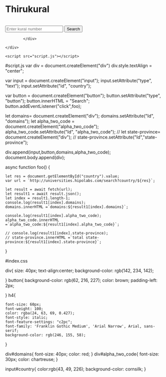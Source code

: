 <!DOCTYPE html>
<html lang="en">
<head>
    <meta charset="UTF-8">
    <meta http-equiv="X-UA-Compatible" content="IE=edge">
    <meta name="viewport" content="width=device-width, initial-scale=1.0">
    <title>திருக்குறள்</title>
    <link rel="stylesheet" href="https://maxcdn.bootstrapcdn.com/bootstrap/4.5.2/css/bootstrap.min.css">
    <link rel="stylesheet" href="style.css">
</head>
<body>
    <h1>Thirukural</h1><br>
    <div class="container">
        <input id="kural" type="number" class="d-flex w-50 mx-auto" placeholder="Enter kural number">
        <button class="btn" type="button">Search</button><br>
            <div class="container-fluid">

            </div>
    
    </div>
   
    <script src="script.js"></script>
</body>
</html>


#script.js
var div = document.createElement("div")
div.style.textAlign = "center";

var input = document.createElement("input");
input.setAttribute("type", "text");
input.setAttribute("id", "country");

var button = document.createElement("button");
button.setAttribute("type", "button");
button.innerHTML = "Search";
button.addEventListener("click",foo);

let domains= document.createElement("div");
domains.setAttribute("Id", "domains");
let alpha_two_code = document.createElement("alpha_two_code");
alpha_two_code.setAttribute("Id", "alpha_two_code");
// let state-province= document.createElement("div");
// state-province.setAttribute("Id","state-province");

div.append(input,button,domains,alpha_two_code);
document.body.append(div);

async function foo() {

    let res = document.getElementById("country").value;
    var url = `http://universities.hipolabs.com/search?country/${res}`;

    let result = await fetch(url);
    let result1 = await result.json();
    let index = result1.length-1;
    console.log(result1[index].domains);
    domains.innerHTML =`domains:${result1[index].domains}`;

    console.log(result1[index].alpha_two_code);
    alpha_two_code.innerHTML =`alpha_two_code:${result1[index].alpha_two_code}`;

    // console.log(result1[index].state-province);
    // state-province.innerHTML =`total state-province:${result1[index].state-province}`;







}





#index.css

div{
    size: 40px;
    text-align:center;
background-color: rgb(142, 234, 142);

}
button{
    background-color: rgb(62, 216, 227);
    color: brown;
    padding-left: 2px;

    
}
h4{

    font-size: 60px;
    font-weight: 100;
    color: rgba(24, 63, 69, 0.427);
    font-style: italic;
    font-feature-settings: "c2pc";
    font-family: 'Franklin Gothic Medium', 'Arial Narrow', Arial, sans-serif;
    background-color: rgb(246, 155, 58);
}



div#domains{
    font-size: 40px;
color: red;
}
div#alpha_two_code{
    font-size: 30px;
    color: chartreuse;
}


input#country{
    color:rgb(43, 49, 226);
    background-color: cornsilk;
}
